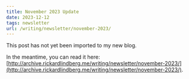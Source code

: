 ```yaml
---
title: November 2023 Update
date: 2023-12-12
tags: newsletter
url: /writing/newsletter/november-2023/
---
```


This post has not yet been imported to my new blog.

In the meantime, you can read it here: [http://archive.rickardlindberg.me/writing/newsletter/november-2023/](http://archive.rickardlindberg.me/writing/newsletter/november-2023/).
